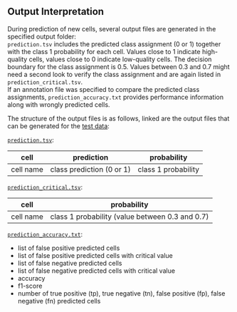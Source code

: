 ## Output Interpretation
During prediction of new cells, several output files are generated in the specified output folder: <br>
`prediction.tsv` includes the predicted class assignment (0 or 1) together with the class 1 probability for each cell. Values close to 1 indicate high-quality cells,
values close to 0 indicate low-quality cells. The decision boundary for the class assignment is 0.5. Values between 0.3 and 0.7 might need a second look to verify the class assignment
and are again listed in `prediction_critical.tsv`. <br>
If an annotation file was specified to compare the predicted class assignments,
`prediction_accuracy.txt` provides performance information along with wrongly predicted cells.

The structure of the output files is as follows, linked are the output files that can be generated for the [test data](../data):

[`prediction.tsv`](../data/test_output_prediction.tsv):

cell | prediction | probability
--- | --- | ---
cell name | class prediction (0 or 1) | class 1 probability

[`prediction_critical.tsv`](../data/test_output_prediction_critical.tsv):

cell | probability
--- | ---
cell name | class 1 probability (value between 0.3 and 0.7)

[`prediction_accuracy.txt`](../data/test_output_prediction_accuracy.txt):

* list of false positive predicted cells
* list of false positive predicted cells with critical value
* list of false negative predicted cells
* list of false negative predicted cells with critical value
* accuracy
* f1-score
* number of true positive (tp), true negative (tn), false positive (fp), false negative (fn) predicted cells
